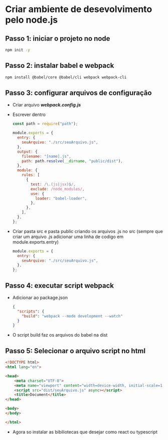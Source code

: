 # Criar ambiente de desevolvimento pelo node.js

## Passo 1: iniciar o projeto no node

```bash
npm init -y
```

## Passo 2: instalar babel e webpack

```bash
npm install @babel/core @babel/cli webpack webpack-cli
```

## Passo 3: configurar arquivos de configuração

- Criar arquivo **_webpack.config.js_**
- Escrever dentro

  ```javascript
  const path = require("path");

  module.exports = {
    entry: {
      seuArquivo: "./src/seuArquivo.js",
    },
    output: {
      filename: "[name].js",
      path: path.resolve(__dirname, "public/dist"),
    },
    module: {
      rules: [
        {
          test: /\.(js|jsx)$/,
          exclude: /node_modules/,
          use: {
            loader: "babel-loader",
          },
        },
      ],
    },
  };
  ```
- Criar pasta src e pasta public criando os arquivos .js no src (sempre que criar um arquivo .js adicionar uma linha de codigo em module.exports.entry)

  ```javascript
  module.exports = {
    entry: {
      seuArquivo: "./src/seuArquivo.js",
    },
  };
  ```

## Passo 4: executar script webpack

- Adicionar ao package.json

  ```json
  {
    "scripts": {
      "build": "webpack --mode development --watch"
    }
  }
  ```
- O script build faz os arquivos do babel na dist

## Passo 5: Selecionar o arquivo script no html

```html
<!DOCTYPE html>
<html lang="en">

<head>
    <meta charset="UTF-8">
    <meta name="viewport" content="width=device-width, initial-scale=1.0">
    <script src="dist/seuArquivo.js" async></script>
    <title>Document</title>
</head>

<body>
</body>

</html>
```
* Agora so instalar as bibiliotecas que desejar como react ou typescript
